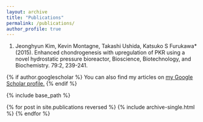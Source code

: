 ```yaml
---
layout: archive
title: "Publications"
permalink: /publications/
author_profile: true
---
```




1. Jeonghyun Kim, Kevin Montagne, Takashi Ushida, Katsuko S Furukawa* (2015). Enhanced chondrogenesis with upregulation of PKR using a novel hydrostatic pressure bioreactor, Bioscience, Biotechnology, and Biochemistry. 79:2, 239-241.


{% if author.googlescholar %}
  You can also find my articles on <u><a href="{{author.googlescholar}}">my Google Scholar profile</a>.</u>
{% endif %}

{% include base_path %}

{% for post in site.publications reversed %}
  {% include archive-single.html %}
{% endfor %}
